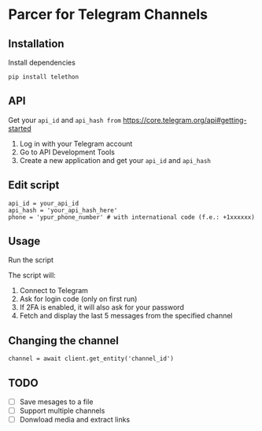 # Parcer for Telegram Channels

## Installation
Install dependencies
```
pip install telethon
```

## API
Get your ```api_id``` and ```api_hash from``` https://core.telegram.org/api#getting-started
1. Log in with your Telegram account
2. Go to API Development Tools
3. Create a new application and get your ```api_id``` and ```api_hash```

## Edit script

```
api_id = your_api_id
api_hash = 'your_api_hash_here'
phone = 'ypur_phone_number' # with international code (f.e.: +1xxxxxx)
```

## Usage
Run the script

The script will:
1. Connect to Telegram
2. Ask for login code (only on first run)
3. If 2FA is enabled, it will also ask for your password
4. Fetch and display the last 5 messages from the specified channel

## Changing the channel
```
channel = await client.get_entity('channel_id')
```

## TODO
- [ ] Save mesages to a file
- [ ] Support multiple channels
- [ ] Donwload media and extract links
